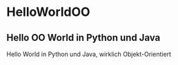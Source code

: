 # HelloWorldOO

## Hello OO World in Python und Java

Hello World in Python und Java, wirklich Objekt-Orientiert
